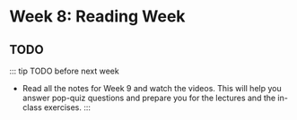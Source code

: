 # Week 8: Reading Week


## TODO

::: tip TODO before next week

- Read all the notes for Week 9 and watch the videos. This will help you answer pop-quiz questions and prepare you for the lectures and the in-class exercises.
  :::

